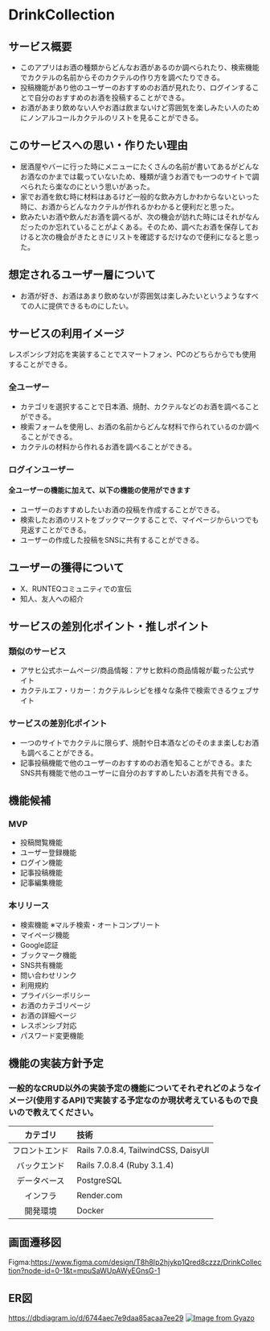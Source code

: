 # DrinkCollection

## サービス概要
* このアプリはお酒の種類からどんなお酒があるのか調べられたり、検索機能でカクテルの名前からそのカクテルの作り方を調べたりできる。
* 投稿機能があり他のユーザーのおすすめのお酒が見れたり、ログインすることで自分のおすすめのお酒を投稿することができる。
* お酒があまり飲めない人やお酒は飲まないけど雰囲気を楽しみたい人のためにノンアルコールカクテルのリストを見ることができる。

## このサービスへの思い・作りたい理由
* 居酒屋やバーに行った時にメニューにたくさんの名前が書いてあるがどんなお酒なのかまでは載っていないため、種類が違うお酒でも一つのサイトで調べられたら楽なのにという思いがあった。
* 家でお酒を飲む時に材料はあるけど一般的な飲み方しかわからないといった時に、お酒からどんなカクテルが作れるかわかると便利だと思った。
* 飲みたいお酒や飲んだお酒を調べるが、次の機会が訪れた時にはそれがなんだったのか忘れていることがよくある。そのため、調べたお酒を保存しておけると次の機会がきたときにリストを確認するだけなので便利になると思った。

## 想定されるユーザー層について
* お酒が好き、お酒はあまり飲めないが雰囲気は楽しみたいというようなすべての人に提供できるものにしたい。

## サービスの利用イメージ
レスポンシブ対応を実装することでスマートフォン、PCのどちらからでも使用することができる。

### 全ユーザー
* カテゴリを選択することで日本酒、焼酎、カクテルなどのお酒を調べることができる。
* 検索フォームを使用し、お酒の名前からどんな材料で作られているのか調べることができる。
* カクテルの材料から作れるお酒を調べることができる。

### ログインユーザー
#### 全ユーザーの機能に加えて、以下の機能の使用ができます
* ユーザーのおすすめしたいお酒の投稿を作成することができる。
* 検索したお酒のリストをブックマークすることで、マイページからいつでも見返すことができる。
* ユーザーの作成した投稿をSNSに共有することができる。

## ユーザーの獲得について
* X、RUNTEQコミュニティでの宣伝
* 知人、友人への紹介

## サービスの差別化ポイント・推しポイント
### 類似のサービス
* アサヒ公式ホームページ/商品情報：アサヒ飲料の商品情報が載った公式サイト
* カクテルエフ・リカー：カクテルレシピを様々な条件で検索できるウェブサイト
### サービスの差別化ポイント
* 一つのサイトでカクテルに限らず、焼酎や日本酒などのそのまま楽しむお酒も調べることができる。
* 記事投稿機能で他のユーザーのおすすめのお酒を知ることができる。またSNS共有機能で他のユーザーに自分のおすすめしたいお酒を共有できる。

## 機能候補
### MVP
* 投稿閲覧機能
* ユーザー登録機能
* ログイン機能
* 記事投稿機能
* 記事編集機能

### 本リリース
* 検索機能 ※マルチ検索・オートコンプリート
* マイページ機能
* Google認証
* ブックマーク機能
* SNS共有機能
* 問い合わせリンク
* 利用規約
* プライバシーポリシー
* お酒のカテゴリページ
* お酒の詳細ページ
* レスポンシブ対応
* パスワード変更機能

## 機能の実装方針予定
### 一般的なCRUD以外の実装予定の機能についてそれぞれどのようなイメージ(使用するAPI)で実装する予定なのか現状考えているもので良いので教えてください。
|カテゴリ|技術|
|:-------:|:------|
| フロントエンド | Rails 7.0.8.4, TailwindCSS, DaisyUI |
| バックエンド | Rails 7.0.8.4 (Ruby 3.1.4) |
| データベース | PostgreSQL |
| インフラ | Render.com |
| 開発環境 | Docker |

## 画面遷移図
Figma:https://www.figma.com/design/T8h8Ip2hjykp1Qred8czzz/DrinkCollection?node-id=0-1&t=mpuSaWUpAWyEGnsG-1

## ER図
https://dbdiagram.io/d/6744aec7e9daa85acaa7ee29
[![Image from Gyazo](https://i.gyazo.com/b3067a06784736378e579f77c67cea70.png)](https://gyazo.com/b3067a06784736378e579f77c67cea70)